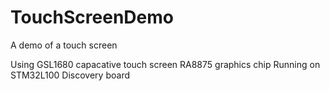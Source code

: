 # TouchScreenDemo
A demo of a touch screen

Using GSL1680 capacative touch screen
RA8875 graphics chip
Running on STM32L100 Discovery board
